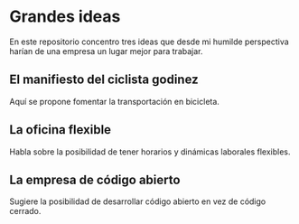 # Grandes ideas

En este repositorio concentro tres ideas que desde mi humilde perspectiva harían de una empresa un lugar mejor para trabajar.

## El manifiesto del ciclista godinez

Aquí se propone fomentar la transportación en bicicleta.

## La oficina flexible

Habla sobre la posibilidad de tener horarios y dinámicas laborales flexibles.

## La empresa de código abierto

Sugiere la posibilidad de desarrollar código abierto en vez de código cerrado.
